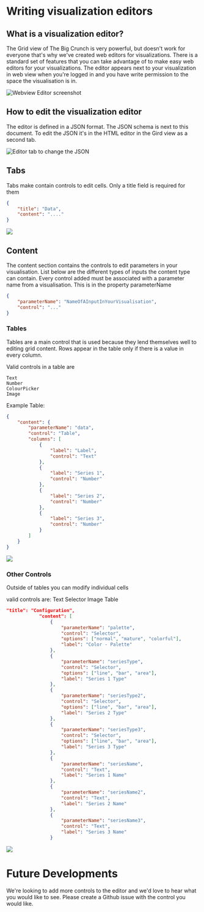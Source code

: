 # Writing visualization editors

## What is a visualization editor?

The Grid view of The Big Crunch is very powerful, but doesn't work for everyone that's why we've created web editors for visualizations. There is a standard set of features that you can take advantage of to make easy web editors for your visualizations. The editor appears next to your visualization in web view when you're logged in and you have write permission to the space the visualisation is in.



![Webview Editor screenshot](https://user-images.githubusercontent.com/3023731/60233577-36bf8f80-98e4-11e9-9059-024dac051ba7.png "Web view editor screenshot")

## How to edit the visualization editor

The editor is defined in a JSON format. The JSON schema is next to this document. To edit the JSON it's in the HTML editor in the Gird view as a second tab.

![Editor tab to change the JSON](https://user-images.githubusercontent.com/3023731/60234821-ff071680-98e8-11e9-95e9-ff160dd9c11b.png "Editor Tab to change the JSON")

## Tabs
Tabs make contain controls to edit cells. Only a title field is required for them

```json
{
    "title": "Data",
    "content": "...."
}
```

![](https://user-images.githubusercontent.com/3023731/60233674-a766ac00-98e4-11e9-8fd1-6c2ca4d1629b.png)


## Content

The content section contains the controls to edit parameters in your visualisation. List below are the different types of inputs the content type can contain. Every control added must be associated with a parameter name from a visualisation. This is in the property parameterName

```json
{
    "parameterName": "NameOfAInputInYourVisualisation",
    "control": "..."
}
```

### Tables
Tables are a main control that is used because they lend themselves well to editing grid content. Rows appear in the table only if there is a value in every column.

Valid controls in a table are

    Text
    Number
    ColourPicker
    Image


Example Table:

```json
{
    "content": {
        "parameterName": "data",
        "control": "Table",
        "columns": [
            {
                "label": "Label",
                "control": "Text"
            },
            {
                "label": "Series 1",
                "control": "Number"
            },
            {
                "label": "Series 2",
                "control": "Number"
            },
            {
                "label": "Series 3",
                "control": "Number"
            }
        ]
    }
}
```

![](https://user-images.githubusercontent.com/3023731/60233842-6de27080-98e5-11e9-8e1e-2e6339a34748.png)

### Other Controls

Outside of tables you can modify individual cells

valid controls are:
    Text
    Selector
    Image
    Table

``` json
"title": "Configuration",
            "content": [
                {
                    "parameterName": "palette",
                    "control": "Selector",
                    "options": ["normal", "mature", "colorful"],
                    "label": "Color - Palette"
                },
                {
                    "parameterName": "seriesType",
                    "control": "Selector",
                    "options": ["line", "bar", "area"],
                    "label": "Series 1 Type"
                },
                {
                    "parameterName": "seriesType2",
                    "control": "Selector",
                    "options": ["line", "bar", "area"],
                    "label": "Series 2 Type"
                },
                {
                    "parameterName": "seriesType3",
                    "control": "Selector",
                    "options": ["line", "bar", "area"],
                    "label": "Series 3 Type"
                },
                {
                    "parameterName": "seriesName",
                    "control": "Text",
                    "label": "Series 1 Name"
                },
                {
                    "parameterName": "seriesName2",
                    "control": "Text",
                    "label": "Series 2 Name"
                },
                {
                    "parameterName": "seriesName3",
                    "control": "Text",
                    "label": "Series 3 Name"
                }
```

![](https://user-images.githubusercontent.com/3023731/60234454-a2572c00-98e7-11e9-92c3-9e4bde02b421.png)

# Future Developments

We're looking to add more controls to the editor and we'd love to hear what you would like to see. Please create a Github issue with the control you would like.

